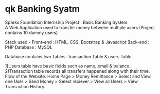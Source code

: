 # qk Banking Syatm

 Sparks Foundation Internship Project : Basic Banking System  
 A Web Application used to transfer money between multiple users (Project contains 10 dummy users)  
 
 Stack used - Front-end : HTML, CSS, Bootstrap & Javascript Back-end : PHP Database : MySQL

Database contains two Tables- transaction Table & users Table.

1)Users table have basic fields such as name, email & balance.
2)Transaction table records all transfers happened along with their time.
Flow of the Website: Home Page > Money Remittance > Select and View one User > Send Money > Select reciever > View all Users > View Transaction History.
 
